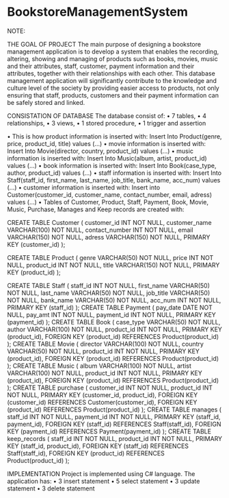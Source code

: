 # BookstoreManagementSystem

NOTE:

THE GOAL OF PROJECT
The main purpose of designing a bookstore management application is to develop a system that enables the recording, 
altering, showing and managing of products such as books, movies, music and their attributes, staff, customer, 
payment information and their attributes, together with their relationships with each other. 
This database management application will significantly contribute to the knowledge and culture level of the society by providing easier access to products, 
not only ensuring that staff, products, customers and their payment information can be safely stored and linked.

CONSISTATION OF DATABASE
The database consist of:
• 7 tables,
• 4 relationships,
• 3 views,
• 1 stored procedure,
• 1 trigger and assertion

• This is how product information is inserted with:
Insert Into Product(genre, price, product_id, title) values (...)
• movie information is inserted with:
Insert Into Movie(director, country, product_id) values (...)
• music information is inserted with:
Insert Into Music(album, artist, product_id) values (...)
• book information is inserted with:
Insert Into Book(case_type, author, product_id) values (...)
• staff information is inserted with:
Insert Into Staff(staff_id, first_name, last_name, job_title, bank_name, acc_num) values (...)
• customer information is inserted with:
Insert into Customer(customer_id, customer_name, contact_number, email, adress) values (...)
• Tables of Customer, Product, Staff, Payment, Book, Movie, Music, Purchase, Manages and Keep records are created with:

CREATE TABLE Customer
(
customer_id INT NOT NULL,
customer_name VARCHAR(100) NOT NULL,
contact_number INT NOT NULL,
email VARCHAR(150) NOT NULL,
adress VARCHAR(150) NOT NULL,
PRIMARY KEY (customer_id)
);

CREATE TABLE Product
(
genre VARCHAR(50) NOT NULL,
price INT NOT NULL,
product_id INT NOT NULL,
title VARCHAR(150) NOT NULL,
PRIMARY KEY (product_id)
);

CREATE TABLE Staff
(
staff_id INT NOT NULL,
first_name VARCHAR(50) NOT NULL,
last_name VARCHAR(50) NOT NULL,
job_title VARCHAR(50) NOT NULL,
bank_name VARCHAR(50) NOT NULL,
acc_num INT NOT NULL,
PRIMARY KEY (staff_id)
);
CREATE TABLE Payment
(
pay_date DATE NOT NULL,
pay_amt INT NOT NULL,
payment_id INT NOT NULL,
PRIMARY KEY (payment_id)
);
CREATE TABLE Book
(
case_type VARCHAR(50) NOT NULL,
author VARCHAR(100) NOT NULL,
product_id INT NOT NULL,
PRIMARY KEY (product_id),
FOREIGN KEY (product_id) REFERENCES Product(product_id)
);
CREATE TABLE Movie
(
director VARCHAR(100) NOT NULL,
country VARCHAR(50) NOT NULL,
product_id INT NOT NULL,
PRIMARY KEY (product_id),
FOREIGN KEY (product_id) REFERENCES Product(product_id)
);
CREATE TABLE Music
(
album VARCHAR(100) NOT NULL,
artist VARCHAR(100) NOT NULL,
product_id INT NOT NULL,
PRIMARY KEY (product_id),
FOREIGN KEY (product_id) REFERENCES Product(product_id)
);
CREATE TABLE purchase
(
customer_id INT NOT NULL,
product_id INT NOT NULL,
PRIMARY KEY (customer_id, product_id),
FOREIGN KEY (customer_id) REFERENCES Customer(customer_id),
FOREIGN KEY (product_id) REFERENCES Product(product_id)
);
CREATE TABLE manages
(
staff_id INT NOT NULL,
payment_id INT NOT NULL,
PRIMARY KEY (staff_id, payment_id),
FOREIGN KEY (staff_id) REFERENCES Staff(staff_id),
FOREIGN KEY (payment_id) REFERENCES Payment(payment_id)
);
CREATE TABLE keep_records
(
staff_id INT NOT NULL,
product_id INT NOT NULL,
PRIMARY KEY (staff_id, product_id),
FOREIGN KEY (staff_id) REFERENCES Staff(staff_id),
FOREIGN KEY (product_id) REFERENCES Product(product_id)
);

IMPLEMENTATION
Project is implemented using C# language.
The application has:
• 3 insert statement
• 5 select statement
• 3 update statement
• 3 delete statement
